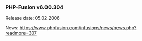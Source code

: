### PHP-Fusion v6.00.304
Release date: 05.02.2006

News: https://www.phpfusion.com/infusions/news/news.php?readmore=307
